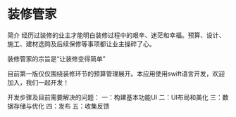 装修管家
=================

简介
经历过装修的业主才能明白装修过程中的艰辛、迷茫和幸福。预算、设计、施工、建材选购及后续保修等事项都让业主操碎了心。

装修管家的宗旨是“让装修变得简单”

目前第一版仅仅围绕装修环节的预算管理展开。本应用使用swift语言开发，欢迎加入，我们一起开发！

开发步骤及目前需要解决的问题：
一：构建基本功能UI
二：UI布局和美化
三：数据存储与优化
四：发布
五：收集反馈
